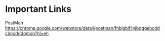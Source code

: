 # Important Links

PostMan
https://chrome.google.com/webstore/detail/postman/fhbjgbiflinjbdggehcddcbncdddomop?hl=en
